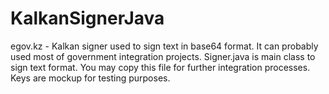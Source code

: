 # KalkanSignerJava

egov.kz - Kalkan signer used to sign text in base64 format. It can probably used most of government integration projects. Signer.java is main class to sign text format. You may copy this file for further integration processes. Keys are mockup for testing purposes. 
